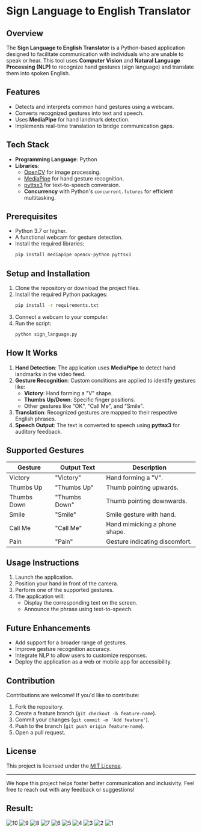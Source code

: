 # Sign Language to English Translator

## Overview
The **Sign Language to English Translator** is a Python-based application designed to facilitate communication with individuals who are unable to speak or hear. This tool uses **Computer Vision** and **Natural Language Processing (NLP)** to recognize hand gestures (sign language) and translate them into spoken English.

## Features
- Detects and interprets common hand gestures using a webcam.
- Converts recognized gestures into text and speech.
- Uses **MediaPipe** for hand landmark detection.
- Implements real-time translation to bridge communication gaps.

## Tech Stack
- **Programming Language**: Python
- **Libraries**: 
  - [OpenCV](https://opencv.org/) for image processing.
  - [MediaPipe](https://mediapipe.dev/) for hand gesture recognition.
  - [pyttsx3](https://pypi.org/project/pyttsx3/) for text-to-speech conversion.
  - **Concurrency** with Python's `concurrent.futures` for efficient multitasking.

## Prerequisites
- Python 3.7 or higher.
- A functional webcam for gesture detection.
- Install the required libraries:
  ```bash
  pip install mediapipe opencv-python pyttsx3
  ```

## Setup and Installation
1. Clone the repository or download the project files.
2. Install the required Python packages:
   ```bash
   pip install -r requirements.txt
   ```
3. Connect a webcam to your computer.
4. Run the script:
   ```bash
   python sign_language.py
   ```

## How It Works
1. **Hand Detection**: The application uses **MediaPipe** to detect hand landmarks in the video feed.
2. **Gesture Recognition**: Custom conditions are applied to identify gestures like:
   - **Victory**: Hand forming a "V" shape.
   - **Thumbs Up/Down**: Specific finger positions.
   - Other gestures like "OK", "Call Me", and "Smile".
3. **Translation**: Recognized gestures are mapped to their respective English phrases.
4. **Speech Output**: The text is converted to speech using **pyttsx3** for auditory feedback.

## Supported Gestures
| Gesture       | Output Text       | Description                       |
|---------------|-------------------|-----------------------------------|
| Victory       | "Victory"         | Hand forming a "V".              |
| Thumbs Up     | "Thumbs Up"       | Thumb pointing upwards.           |
| Thumbs Down   | "Thumbs Down"     | Thumb pointing downwards.         |
| Smile         | "Smile"           | Smile gesture with hand.          |
| Call Me       | "Call Me"         | Hand mimicking a phone shape.     |
| Pain          | "Pain"            | Gesture indicating discomfort.    |

## Usage Instructions
1. Launch the application.
2. Position your hand in front of the camera.
3. Perform one of the supported gestures.
4. The application will:
   - Display the corresponding text on the screen.
   - Announce the phrase using text-to-speech.

## Future Enhancements
- Add support for a broader range of gestures.
- Improve gesture recognition accuracy.
- Integrate NLP to allow users to customize responses.
- Deploy the application as a web or mobile app for accessibility.

## Contribution
Contributions are welcome! If you'd like to contribute:
1. Fork the repository.
2. Create a feature branch (`git checkout -b feature-name`).
3. Commit your changes (`git commit -m 'Add feature'`).
4. Push to the branch (`git push origin feature-name`).
5. Open a pull request.

## License
This project is licensed under the [MIT License](LICENSE).

---

We hope this project helps foster better communication and inclusivity. Feel free to reach out with any feedback or suggestions!

## Result:
![10](https://github.com/user-attachments/assets/94d8976a-fb37-4821-83c2-c6961838feb9)
![9](https://github.com/user-attachments/assets/03ff2fec-799c-475f-ba81-29d5fd4e9171)
![8](https://github.com/user-attachments/assets/4041102e-a28d-4870-806d-37c156e47aa9)
![7](https://github.com/user-attachments/assets/86f02b3a-c178-4db3-8867-9180942c0ae9)
![6](https://github.com/user-attachments/assets/d2200775-1195-4108-b38b-ab20bf012986)
![5](https://github.com/user-attachments/assets/f1a92e42-169f-4094-aee1-cbb0115c800f)
![4](https://github.com/user-attachments/assets/2c5172c5-fcca-4808-ac40-a7f932d1c547)
![3](https://github.com/user-attachments/assets/2893aa6c-2cba-4b2b-a0cb-3eb3bbfca1ce)
![2](https://github.com/user-attachments/assets/d29c0853-ac8c-461b-b5f9-74b694be6786)
![1](https://github.com/user-attachments/assets/25a018c8-4138-450f-ba14-21827a370600)
